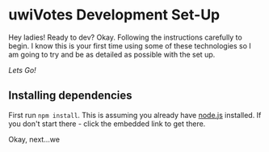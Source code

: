 # uwiVotes Development Set-Up

Hey ladies! Ready to dev? Okay. Following the instructions carefully to begin. I know this is your first time using some of these technologies so I am going to try and be as detailed as possible with the set up.

_Lets Go!_

## Installing dependencies

First run `npm install`. This is assuming you already have [node.js](https://nodejs.org/en/) installed. If you don't start there - click the embedded link to get there.

Okay, next...we
